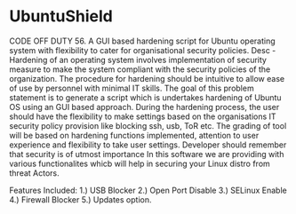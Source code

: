 # UbuntuShield
CODE OFF DUTY
56. A GUI based hardening script for Ubuntu operating system with flexibility to cater for organisational security policies.
    Desc -  
Hardening of an operating system involves implementation of security measure to make the system compliant with the security policies of the organization. The procedure for hardening should be intuitive to allow ease of use by personnel with minimal IT skills. The goal of this problem statement is to generate a script which is undertakes hardening of Ubuntu OS using an GUI based approach. During the hardening process, the user should have the flexibility to make settings based on the organisations IT security policy provision like blocking ssh, usb, ToR etc. The grading of tool will be based on hardening functions implemented, attention to user experience and flexibility to take user settings. Developer should remember that security is of utmost importance
In this software we are providing with various functionalites whicb will help in securing your Linux distro from threat Actors.

Features Included:
1.) USB Blocker
2.) Open Port Disable
3.) SELinux Enable
4.) Firewall Blocker
5.) Updates option.
